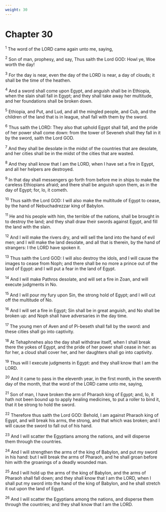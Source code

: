 ```yaml
---
weight: 30
---
```


# Chapter 30

<sup>1</sup> The word of the LORD came again unto me, saying, 

<sup>2</sup> Son of man, prophesy, and say, Thus saith the Lord GOD: Howl ye, Woe worth the day! 

<sup>3</sup> For the day is near, even the day of the LORD is near, a day of clouds; it shall be the time of the heathen. 

<sup>4</sup> And a sword shall come upon Egypt, and anguish shall be in Ethiopia, when the slain shall fall in Egypt; and they shall take away her multitude, and her foundations shall be broken down. 

<sup>5</sup> Ethiopia, and Put, and Lud, and all the mingled people, and Cub, and the children of the land that is in league, shall fall with them by the sword. 

<sup>6</sup> Thus saith the LORD: They also that uphold Egypt shall fall, and the pride of her power shall come down: from the tower of Seveneh shall they fall in it by the sword, saith the Lord GOD. 

<sup>7</sup> And they shall be desolate in the midst of the countries that are desolate, and her cities shall be in the midst of the cities that are wasted. 

<sup>8</sup> And they shall know that I am the LORD, when I have set a fire in Egypt, and all her helpers are destroyed. 

<sup>9</sup> In that day shall messengers go forth from before me in ships to make the careless Ethiopians afraid; and there shall be anguish upon them, as in the day of Egypt; for, lo, it cometh. 

<sup>10</sup> Thus saith the Lord GOD: I will also make the multitude of Egypt to cease, by the hand of Nebuchadrezzar king of Babylon. 

<sup>11</sup> He and his people with him, the terrible of the nations, shall be brought in to destroy the land; and they shall draw their swords against Egypt, and fill the land with the slain. 

<sup>12</sup> And I will make the rivers dry, and will sell the land into the hand of evil men; and I will make the land desolate, and all that is therein, by the hand of strangers: I the LORD have spoken it. 

<sup>13</sup> Thus saith the Lord GOD: I will also destroy the idols, and I will cause the images to cease from Noph; and there shall be no more a prince out of the land of Egypt: and I will put a fear in the land of Egypt. 

<sup>14</sup> And I will make Pathros desolate, and will set a fire in Zoan, and will execute judgments in No. 

<sup>15</sup> And I will pour my fury upon Sin, the strong hold of Egypt; and I will cut off the multitude of No. 

<sup>16</sup> And I will set a fire in Egypt; Sin shall be in great anguish, and No shall be broken up: and Noph shall have adversaries in the day time. 

<sup>17</sup> The young men of Aven and of Pi-beseth shall fall by the sword: and these cities shall go into captivity. 

<sup>18</sup> At Tehaphnehes also the day shall withdraw itself, when I shall break there the yokes of Egypt, and the pride of her power shall cease in her: as for her, a cloud shall cover her, and her daughters shall go into captivity. 

<sup>19</sup> Thus will I execute judgments in Egypt: and they shall know that I am the LORD. 

<sup>20</sup> And it came to pass in the eleventh year, in the first month, in the seventh day of the month, that the word of the LORD came unto me, saying, 

<sup>21</sup> Son of man, I have broken the arm of Pharaoh king of Egypt; and, lo, it hath not been bound up to apply healing medicines, to put a roller to bind it, that it be strong to hold the sword. 

<sup>22</sup> Therefore thus saith the Lord GOD: Behold, I am against Pharaoh king of Egypt, and will break his arms, the strong, and that which was broken; and I will cause the sword to fall out of his hand. 

<sup>23</sup> And I will scatter the Egyptians among the nations, and will disperse them through the countries. 

<sup>24</sup> And I will strengthen the arms of the king of Babylon, and put my sword in his hand: but I will break the arms of Pharaoh, and he shall groan before him with the groanings of a deadly wounded man. 

<sup>25</sup> And I will hold up the arms of the king of Babylon, and the arms of Pharaoh shall fall down; and they shall know that I am the LORD, when I shall put my sword into the hand of the king of Babylon, and he shall stretch it out upon the land of Egypt. 

<sup>26</sup> And I will scatter the Egyptians among the nations, and disperse them through the countries; and they shall know that I am the LORD. 


